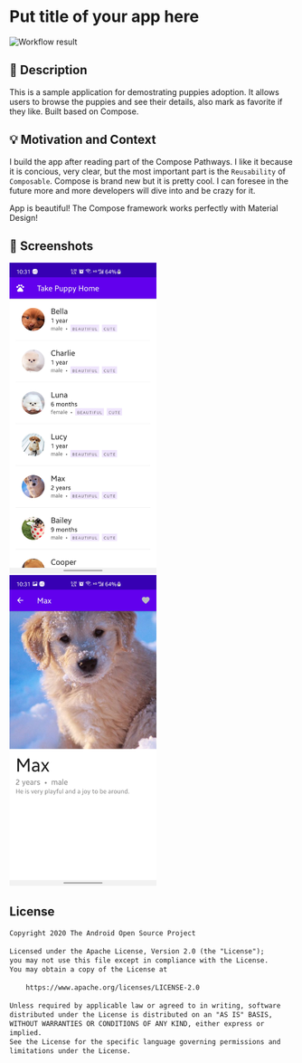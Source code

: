# Put title of your app here

<!--- Replace <OWNER> with your Github Username and <REPOSITORY> with the name of your repository. -->
<!--- You can find both of these in the url bar when you open your repository in github. -->
![Workflow result](https://github.com/chinalwb/compose1/workflows/Check/badge.svg)


## :scroll: Description
<!--- Describe your app in one or two sentences -->

This is a sample application for demostrating puppies adoption. It allows users to browse the puppies and see their details, also mark as favorite if they like. Built based on Compose.




## :bulb: Motivation and Context
<!--- Optionally point readers to interesting parts of your submission. -->

I build the app after reading part of the Compose Pathways. I like it because it is concious, very clear, but the most important part is the `Reusability` of `Composable`. Compose is brand new but it is pretty cool. I can foresee in the future more and more developers will dive into and be crazy for it.

<!--- What are you especially proud of? -->

App is beautiful! The Compose framework works perfectly with Material Design!


## :camera_flash: Screenshots
<!-- You can add more screenshots here if you like -->
<img src="/results/screenshot_1.png" width="260">&emsp;<img src="/results/screenshot_2.png" width="260">


## License
```
Copyright 2020 The Android Open Source Project

Licensed under the Apache License, Version 2.0 (the "License");
you may not use this file except in compliance with the License.
You may obtain a copy of the License at

    https://www.apache.org/licenses/LICENSE-2.0

Unless required by applicable law or agreed to in writing, software
distributed under the License is distributed on an "AS IS" BASIS,
WITHOUT WARRANTIES OR CONDITIONS OF ANY KIND, either express or implied.
See the License for the specific language governing permissions and
limitations under the License.
```